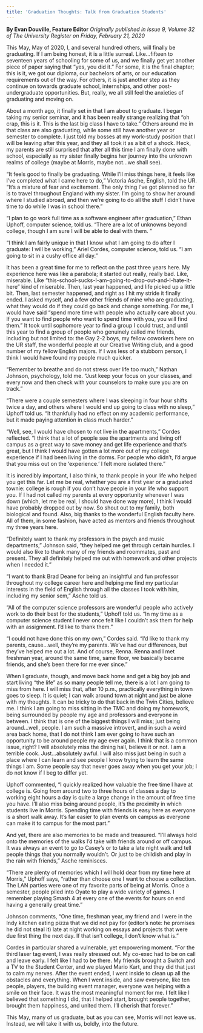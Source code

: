 ```yaml
---
title: 'Graduation Thoughts: Talk from Graduation Students'
---
```


**By Evan Douville, Feature Editor** _Originally published in Issue 9, Volume 32 of The University Register on Friday, February 21, 2020_

This May, May of 2020, I, and several hundred others, will finally be graduating. If I am being honest, it is a little surreal. Like...fifteen to seventeen years of schooling for some of us, and we finally get yet another piece of paper saying that “yes, you did it.” For some, it is the final chapter; this is it, we got our diploma, our bachelors of arts, or our education requirements out of the way. For others, it is just another step as they continue on towards graduate school, internships, and other post-undergraduate opportunities. But, really, we all still feel the anxieties of graduating and moving on.

About a month ago, it finally set in that I am about to graduate. I began taking my senior seminar, and it has been really strange realizing that “oh crap, this is it. This is the last big class I have to take.” Others around me in that class are also graduating, while some still have another year or semester to complete. I just told my bosses at my work-study position that I will be leaving after this year, and they all took it as a bit of a shock. Heck, my parents are still surprised that after all this time I am finally done with school, especially as my sister finally begins her journey into the unknown realms of college (maybe at Morris, maybe not...we shall see).

“It feels good to finally be graduating. While I’ll miss things here, it feels like I’ve completed what I came here to do,” Victoria Asche, English, told the UR. “It’s a mixture of fear and excitement. The only thing I’ve got planned so far is to travel throughout England with my sister. I’m going to show her around where I studied abroad, and then we’re going to do all the stuff I didn’t have time to do while I was in school there.”

“I plan to go work full time as a software engineer after graduation,” Ethan Uphoff, computer science, told us. “There are a lot of unknowns beyond college, though I am sure I will be able to deal with them. ”

“I think I am fairly unique in that I know what I am going to do after I graduate: I will be working,” Ariel Cordes, computer science, told us. “I am going to sit in a cushy office all day.”

It has been a great time for me to reflect on the past three years here. My experience here was like a parabola; it started out really, really bad. Like, miserable. Like “this-school-sucks-I-am-going-to-drop-out-and-I-hate-it-here” kind of miserable. Then, last year happened, and life picked up a little bit. Then, last semester happened, and right as I hit my stride it finally ended. I asked myself, and a few other friends of mine who are graduating, what they would do if they could go back and change something. For me, I would have said “spend more time with people who actually care about you. If you want to find people who want to spend time with you, you will find them.” It took until sophomore year to find a group I could trust, and until this year to find a group of people who genuinely called me friends, including but not limited to: the Gay 2-2 boys, my fellow coworkers here on the UR staff, the wonderful people at our Creative Writing club, and a good number of my fellow English majors. If I was less of a stubborn person, I think I would have found my people much quicker.

“Remember to breathe and do not stress over life too much,” Nathan Johnson, psychology, told me. “Just keep your focus on your classes, and every now and then check with your counselors to make sure you are on track.”

“There were a couple semesters where I was sleeping in four hour shifts twice a day, and others where I would end up going to class with no sleep,” Uphoff told us. “It thankfully had no effect on my academic performance, but it made paying attention in class much harder.”

“Well, see, I would have chosen to not live in the apartments,” Cordes reflected. “I think that a lot of people see the apartments and living off campus as a great way to save money and get life experience and that’s great, but I think I would have gotten a lot more out of my college experience if I had been living in the dorms. For people who didn’t, I’d argue that you miss out on the ‘experience.’ I felt more isolated there.”

It is incredibly important, I also think, to thank people in your life who helped you get this far. Let me be real, whether you are a first year or a graduated townie: college is rough if you don’t have people in your life who support you. If I had not called my parents at every opportunity whenever I was down (which, let me be real, I should have done way more), I think I would have probably dropped out by now. So shout out to my family, both biological and found. Also, big thanks to the wonderful English faculty here. All of them, in some fashion, have acted as mentors and friends throughout my three years here.

“Definitely want to thank my professors in the psych and music departments,” Johnson said, “they helped me get through certain hurdles. I would also like to thank many of my friends and roommates, past and present. They all definitely helped me out with homework and other projects when I needed it.”

“I want to thank Brad Deane for being an insightful and fun professor throughout my college career here and helping me find my particular interests in the field of English through all the classes I took with him, including my senior sem,” Asche told us.

“All of the computer science professors are wonderful people who actively work to do their best for the students,” Uphoff told us. “In my time as a computer science student I never once felt like I couldn’t ask them for help with an assignment. I’d like to thank them.”

“I could not have done this on my own,” Cordes said. “I’d like to thank my parents, cause...well, they’re my parents. We’ve had our differences, but they’ve helped me out a lot. And of course, Renna. Renna and I met freshman year, around the same time, same floor, we basically became friends, and she’s been there for me ever since.”

When I graduate, though, and move back home and get a big boy job and start living “the life” as so many people tell me, there is a lot I am going to miss from here. I will miss that, after 10 p.m., practically everything in town goes to sleep. It is quiet; I can walk around town at night and just be alone with my thoughts. It can be tricky to do that back in the Twin Cities, believe me. I think I am going to miss sitting in the TMC and doing my homework, being surrounded by people my age and professors and everyone in between. I think that is one of the biggest things I will miss; just being around...well, people. I am such a massive introvert, and in such a weird area back home, that I do not think I am ever going to have such an opportunity to be around people my age ever again. I think that is a common issue, right? I will absolutely miss the dining hall, believe it or not. I am a terrible cook. Just...absolutely awful. I will also miss just being in such a place where I can learn and see people I know trying to learn the same things I am. Some people say that never goes away when you get your job; I do not know if I beg to differ yet. 

Uphoff commented, “I quickly realized how valuable the free time I have at college is. Going from around two to three hours of classes a day to working eight hours a day is quite a large change in the amount of free time you have. I’ll also miss being around people, it’s the proximity in which students live in Morris. Spending time with friends is easy here as everyone is a short walk away. It’s far easier to plan events on campus as everyone can make it to campus for the most part.”

And yet, there are also memories to be made and treasured. “I’ll always hold onto the memories of the walks I’d take with friends around or off campus. It was always an event to go to Casey’s or to take a late night walk and tell people things that you normally wouldn’t. Or just to be childish and play in the rain with friends,” Asche reminisces.

“There are plenty of memories which I will hold dear from my time here at Morris,” Uphoff says, “rather than choose one I want to choose a collection. The LAN parties were one of my favorite parts of being at Morris. Once a semester, people piled into Oyate to play a wide variety of games. I remember playing Smash 4 at every one of the events for hours on end having a generally great time.”

Johnson comments, “One time, freshman year, my friend and I were in the Indy kitchen eating pizza that we did not pay for (editor’s note: he promises he did not steal it) late at night working on essays and projects that were due first thing the next day. If that isn’t college, I don’t know what is.”

Cordes in particular shared a vulnerable, yet empowering moment. “For the third laser tag event, I was really stressed out. My co-exec had to be on call and leave early. I felt like I had to be there. My friends brought a Switch and a TV to the Student Center, and we played Mario Kart, and they did that just to calm my nerves. After the event ended, I went inside to clean up all the obstacles and everything. When I went inside, and saw everyone, like ten people, players, the building event manager, everyone was helping with a smile on their face. It was the most meaningful moment for me. I felt like I believed that something I did, that I helped start, brought people together, brought them happiness, and united them. I’ll cherish that forever.”

This May, many of us graduate, but as you can see, Morris will not leave us. Instead, we will take it with us, boldly, into the future.